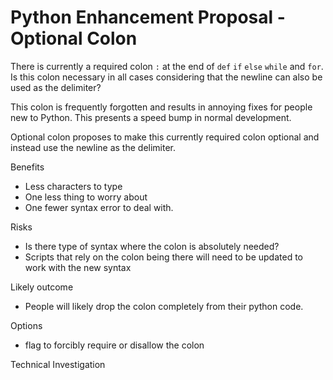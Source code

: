# Python Enhancement Proposal - Optional Colon

There is currently a required colon `:` at the end of `def` `if` `else` `while` and `for`. Is this colon necessary in all cases considering that the newline can also be used as the delimiter?

This colon is frequently forgotten and results in annoying fixes for people new to Python. This presents a speed bump in normal development.

Optional colon proposes to make this currently required colon optional and instead use the newline as the delimiter.

Benefits

- Less characters to type
- One less thing to worry about
- One fewer syntax error to deal with.

Risks

- Is there type of syntax where the colon is absolutely needed?
- Scripts that rely on the colon being there will need to be updated to work with the new syntax

Likely outcome

- People will likely drop the colon completely from their python code.

Options

- flag to forcibly require or disallow the colon

Technical Investigation